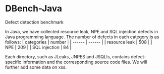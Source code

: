 # DBench-Java
Defect detection benchmark


In Java, we have collected resource leak, NPE and SQL injection defects in Java programming language. The number of defects in each category is as follows:
| categories | number | 
| ------ | ------ |
| resource leak | 508 |
| NPE | 209 |
| SQL injection | 84 |

Each directory, such as JLeaks, JNPES and JSQLIs, contains defect-specific information and the corresponding source code files. We will further add some data on xss.

